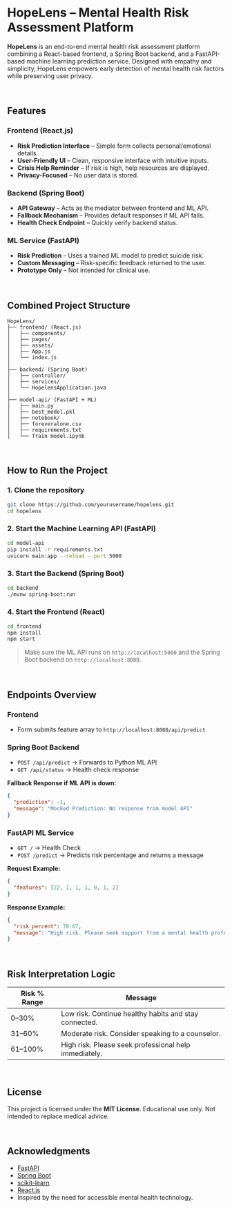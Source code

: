 # HopeLens – Mental Health Risk Assessment Platform

**HopeLens** is an end-to-end mental health risk assessment platform combining a React-based frontend, a Spring Boot backend, and a FastAPI-based machine learning prediction service. Designed with empathy and simplicity, HopeLens empowers early detection of mental health risk factors while preserving user privacy.

<br>

## Features

### Frontend (React.js)
-  **Risk Prediction Interface** – Simple form collects personal/emotional details.
-  **User-Friendly UI** – Clean, responsive interface with intuitive inputs.
-  **Crisis Help Reminder** – If risk is high, help resources are displayed.
-  **Privacy-Focused** – No user data is stored.

###  Backend (Spring Boot)
-  **API Gateway** – Acts as the mediator between frontend and ML API.
-  **Fallback Mechanism** – Provides default responses if ML API fails.
-  **Health Check Endpoint** – Quickly verify backend status.

###  ML Service (FastAPI)
-  **Risk Prediction** – Uses a trained ML model to predict suicide risk.
-  **Custom Messaging** – Risk-specific feedback returned to the user.
-  **Prototype Only** – Not intended for clinical use.

<br>

##  Combined Project Structure

```
HopeLens/
├── frontend/ (React.js)
│   ├── components/
│   ├── pages/
│   ├── assets/
│   ├── App.js
│   └── index.js
│
├── backend/ (Spring Boot)
│   ├── controller/
│   ├── services/
│   └── HopelensApplication.java
│
├── model-api/ (FastAPI + ML)
│   ├── main.py
│   ├── best_model.pkl
│   ├── notebook/
│   ├── foreveralone.csv
│   ├── requirements.txt
│   └── Train model.ipynb
```

<br>

##  How to Run the Project

### 1. Clone the repository
```bash
git clone https://github.com/yourusername/hopelens.git
cd hopelens
```

### 2. Start the Machine Learning API (FastAPI)
```bash
cd model-api
pip install -r requirements.txt
uvicorn main:app --reload --port 5000
```

### 3. Start the Backend (Spring Boot)
```bash
cd backend
./mvnw spring-boot:run
```

### 4. Start the Frontend (React)
```bash
cd frontend
npm install
npm start
```

>  Make sure the ML API runs on `http://localhost:5000` and the Spring Boot backend on `http://localhost:8080`.

<br>

##  Endpoints Overview

###  Frontend
- Form submits feature array to `http://localhost:8080/api/predict`

###  Spring Boot Backend
- `POST /api/predict` → Forwards to Python ML API
- `GET /api/status` → Health check response

**Fallback Response if ML API is down:**
```json
{
  "prediction": -1,
  "message": "Mocked Prediction: No response from model API"
}
```

###  FastAPI ML Service
- `GET /` → Health Check
- `POST /predict` → Predicts risk percentage and returns a message

**Request Example:**
```json
{
  "features": [22, 1, 1, 1, 0, 1, 2]
}
```

**Response Example:**
```json
{
  "risk_percent": 70.67,
  "message": "High risk. Please seek support from a mental health professional as soon as possible."
}
```

<br>

##  Risk Interpretation Logic
| Risk % Range | Message |
|--------------|---------|
| 0–30%        | Low risk. Continue healthy habits and stay connected. |
| 31–60%       | Moderate risk. Consider speaking to a counselor. |
| 61–100%      | High risk. Please seek professional help immediately. |

<br>

##  License
This project is licensed under the **MIT License**. Educational use only. Not intended to replace medical advice.

<br>

##  Acknowledgments
- [FastAPI](https://fastapi.tiangolo.com/)
- [Spring Boot](https://spring.io/projects/spring-boot)
- [scikit-learn](https://scikit-learn.org/)
- [React.js](https://reactjs.org/)
- Inspired by the need for accessible mental health technology.

